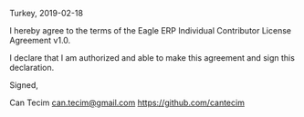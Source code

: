 Turkey, 2019-02-18

I hereby agree to the terms of the Eagle ERP Individual Contributor License
Agreement v1.0.

I declare that I am authorized and able to make this agreement and sign this
declaration.

Signed,

Can Tecim can.tecim@gmail.com https://github.com/cantecim
